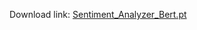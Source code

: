 Download link:
[Sentiment_Analyzer_Bert.pt]("https://drive.google.com/file/d/1-2LP_F3s9g_dlTrYrb7ZAQH6lhGn3bzb/")
